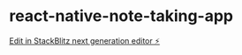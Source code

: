 # react-native-note-taking-app

[Edit in StackBlitz next generation editor ⚡️](https://stackblitz.com/~/github.com/cv2k10/react-native-note-taking-app)